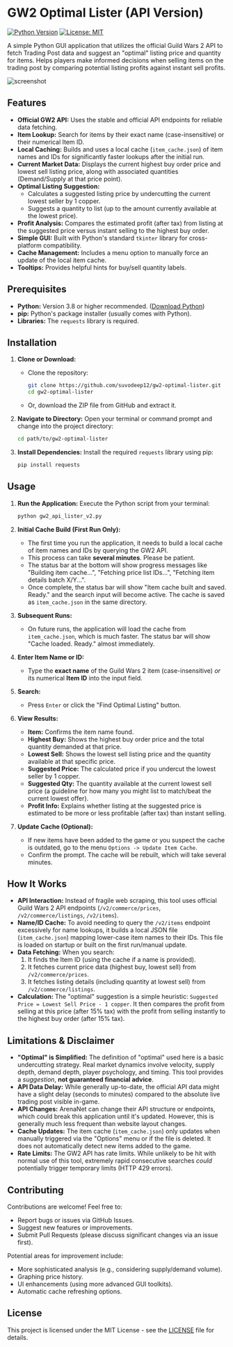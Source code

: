 # GW2 Optimal Lister (API Version)

[![Python Version](https://img.shields.io/badge/python-3.8+-blue.svg)](https://www.python.org/downloads/)
[![License: MIT](https://img.shields.io/badge/License-MIT-yellow.svg)](https://opensource.org/licenses/MIT)

A simple Python GUI application that utilizes the official Guild Wars 2 API to fetch Trading Post data and suggest an "optimal" listing price and quantity for items. Helps players make informed decisions when selling items on the trading post by comparing potential listing profits against instant sell profits.

![screenshot](https://github.com/user-attachments/assets/60e1225d-46a0-42e6-84c9-e11d8f7c0a78)

## Features

*   **Official GW2 API:** Uses the stable and official API endpoints for reliable data fetching.
*   **Item Lookup:** Search for items by their exact name (case-insensitive) or their numerical Item ID.
*   **Local Caching:** Builds and uses a local cache (`item_cache.json`) of item names and IDs for significantly faster lookups after the initial run.
*   **Current Market Data:** Displays the current highest buy order price and lowest sell listing price, along with associated quantities (Demand/Supply at that price point).
*   **Optimal Listing Suggestion:**
    *   Calculates a suggested listing price by undercutting the current lowest seller by 1 copper.
    *   Suggests a quantity to list (up to the amount currently available at the lowest price).
*   **Profit Analysis:** Compares the estimated profit (after tax) from listing at the suggested price versus instant selling to the highest buy order.
*   **Simple GUI:** Built with Python's standard `tkinter` library for cross-platform compatibility.
*   **Cache Management:** Includes a menu option to manually force an update of the local item cache.
*   **Tooltips:** Provides helpful hints for buy/sell quantity labels.

## Prerequisites

*   **Python:** Version 3.8 or higher recommended. ([Download Python](https://www.python.org/downloads/))
*   **pip:** Python's package installer (usually comes with Python).
*   **Libraries:** The `requests` library is required.

## Installation

1.  **Clone or Download:**
    *   Clone the repository:
        ```bash
        git clone https://github.com/suvodeep12/gw2-optimal-lister.git
        cd gw2-optimal-lister
        ```
    *   Or, download the ZIP file from GitHub and extract it.

2.  **Navigate to Directory:**
    Open your terminal or command prompt and change into the project directory:
    ```bash
    cd path/to/gw2-optimal-lister
    ```

3.  **Install Dependencies:**
    Install the required `requests` library using pip:
    ```bash
    pip install requests
    ```

## Usage

1.  **Run the Application:**
    Execute the Python script from your terminal:
    ```bash
    python gw2_api_lister_v2.py
    ```

2.  **Initial Cache Build (First Run Only):**
    *   The first time you run the application, it needs to build a local cache of item names and IDs by querying the GW2 API.
    *   This process can take **several minutes**. Please be patient.
    *   The status bar at the bottom will show progress messages like "Building item cache...", "Fetching price list IDs...", "Fetching item details batch X/Y...".
    *   Once complete, the status bar will show "Item cache built and saved. Ready." and the search input will become active. The cache is saved as `item_cache.json` in the same directory.

3.  **Subsequent Runs:**
    *   On future runs, the application will load the cache from `item_cache.json`, which is much faster. The status bar will show "Cache loaded. Ready." almost immediately.

4.  **Enter Item Name or ID:**
    *   Type the **exact name** of the Guild Wars 2 item (case-insensitive) *or* its numerical **Item ID** into the input field.

5.  **Search:**
    *   Press `Enter` or click the "Find Optimal Listing" button.

6.  **View Results:**
    *   **Item:** Confirms the item name found.
    *   **Highest Buy:** Shows the highest buy order price and the total quantity demanded at that price.
    *   **Lowest Sell:** Shows the lowest sell listing price and the quantity available at that specific price.
    *   **Suggested Price:** The calculated price if you undercut the lowest seller by 1 copper.
    *   **Suggested Qty:** The quantity available at the current lowest sell price (a guideline for how many you might list to match/beat the current lowest offer).
    *   **Profit Info:** Explains whether listing at the suggested price is estimated to be more or less profitable (after tax) than instant selling.

7.  **Update Cache (Optional):**
    *   If new items have been added to the game or you suspect the cache is outdated, go to the menu `Options -> Update Item Cache`.
    *   Confirm the prompt. The cache will be rebuilt, which will take several minutes.

## How It Works

*   **API Interaction:** Instead of fragile web scraping, this tool uses official Guild Wars 2 API endpoints (`/v2/commerce/prices`, `/v2/commerce/listings`, `/v2/items`).
*   **Name/ID Cache:** To avoid needing to query the `/v2/items` endpoint excessively for name lookups, it builds a local JSON file (`item_cache.json`) mapping lower-case item names to their IDs. This file is loaded on startup or built on the first run/manual update.
*   **Data Fetching:** When you search:
    1.  It finds the Item ID (using the cache if a name is provided).
    2.  It fetches current price data (highest buy, lowest sell) from `/v2/commerce/prices`.
    3.  It fetches listing details (including quantity at lowest sell) from `/v2/commerce/listings`.
*   **Calculation:** The "optimal" suggestion is a simple heuristic: `Suggested Price = Lowest Sell Price - 1 copper`. It then compares the profit from selling at this price (after 15% tax) with the profit from selling instantly to the highest buy order (after 15% tax).

## Limitations & Disclaimer

*   **"Optimal" is Simplified:** The definition of "optimal" used here is a basic undercutting strategy. Real market dynamics involve velocity, supply depth, demand depth, player psychology, and timing. This tool provides a *suggestion*, **not guaranteed financial advice**.
*   **API Data Delay:** While generally up-to-date, the official API data might have a slight delay (seconds to minutes) compared to the absolute live trading post visible in-game.
*   **API Changes:** ArenaNet can change their API structure or endpoints, which could break this application until it's updated. However, this is generally much less frequent than website layout changes.
*   **Cache Updates:** The item cache (`item_cache.json`) only updates when manually triggered via the "Options" menu or if the file is deleted. It does not automatically detect new items added to the game.
*   **Rate Limits:** The GW2 API has rate limits. While unlikely to be hit with normal use of this tool, extremely rapid consecutive searches *could* potentially trigger temporary limits (HTTP 429 errors).

## Contributing

Contributions are welcome! Feel free to:

*   Report bugs or issues via GitHub Issues.
*   Suggest new features or improvements.
*   Submit Pull Requests (please discuss significant changes via an issue first).

Potential areas for improvement include:
*   More sophisticated analysis (e.g., considering supply/demand volume).
*   Graphing price history.
*   UI enhancements (using more advanced GUI toolkits).
*   Automatic cache refreshing options.

## License

This project is licensed under the MIT License - see the [LICENSE](LICENSE) file for details.

